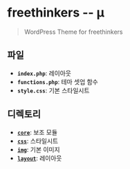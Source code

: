 # freethinkers -- μ
> WordPress Theme for freethinkers

## 파일
* **``index.php``**: 레이아웃
* **``functions.php``**: 테마 셋업 함수
* **``style.css``**: 기본 스타일시트

## 디렉토리
* [**``core``**](./core/README.md): 보조 모듈
* [**``css``**](./css/README.md): 스타일시트
* [**``img``**](./img/README.md): 기본 이미지
* [**``layout``**](./layout/README.md): 레이아웃  
